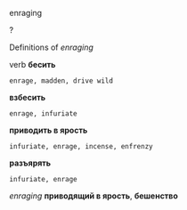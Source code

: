 enraging

?


Definitions of _enraging_

verb
**бесить**

    enrage, madden, drive wild
**взбесить**

    enrage, infuriate
**приводить в ярость**

    infuriate, enrage, incense, enfrenzy
**разъярять**

    infuriate, enrage

_enraging_
**приводящий в ярость**, **бешенство**